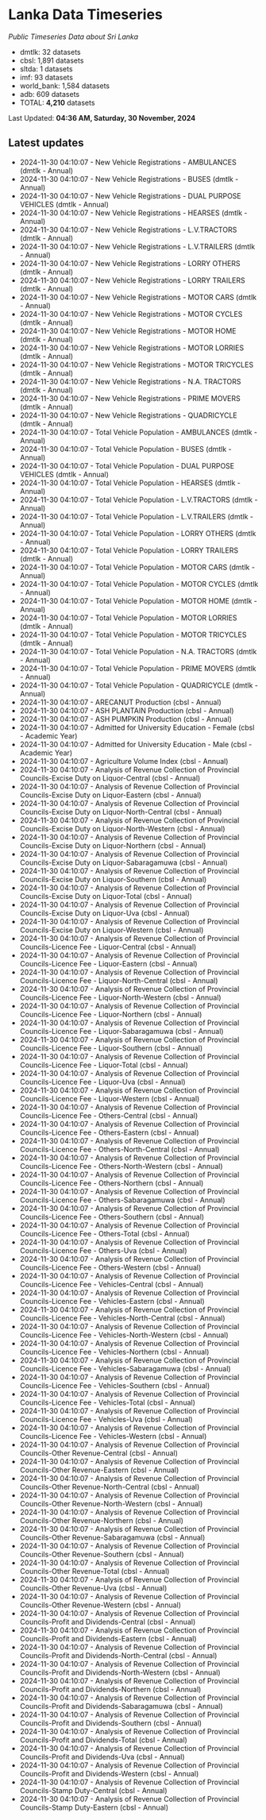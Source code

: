 # Lanka Data Timeseries
*Public Timeseries Data about Sri Lanka*

* dmtlk: 32 datasets
* cbsl: 1,891 datasets
* sltda: 1 datasets
* imf: 93 datasets
* world_bank: 1,584 datasets
* adb: 609 datasets
* TOTAL: **4,210** datasets

Last Updated: **04:36 AM, Saturday, 30 November, 2024**

## Latest updates

* 2024-11-30 04:10:07 - New Vehicle Registrations - AMBULANCES (dmtlk - Annual)
* 2024-11-30 04:10:07 - New Vehicle Registrations - BUSES (dmtlk - Annual)
* 2024-11-30 04:10:07 - New Vehicle Registrations - DUAL PURPOSE VEHICLES (dmtlk - Annual)
* 2024-11-30 04:10:07 - New Vehicle Registrations - HEARSES (dmtlk - Annual)
* 2024-11-30 04:10:07 - New Vehicle Registrations - L.V.TRACTORS (dmtlk - Annual)
* 2024-11-30 04:10:07 - New Vehicle Registrations - L.V.TRAILERS (dmtlk - Annual)
* 2024-11-30 04:10:07 - New Vehicle Registrations - LORRY OTHERS (dmtlk - Annual)
* 2024-11-30 04:10:07 - New Vehicle Registrations - LORRY TRAILERS (dmtlk - Annual)
* 2024-11-30 04:10:07 - New Vehicle Registrations - MOTOR CARS (dmtlk - Annual)
* 2024-11-30 04:10:07 - New Vehicle Registrations - MOTOR CYCLES (dmtlk - Annual)
* 2024-11-30 04:10:07 - New Vehicle Registrations - MOTOR HOME (dmtlk - Annual)
* 2024-11-30 04:10:07 - New Vehicle Registrations - MOTOR LORRIES (dmtlk - Annual)
* 2024-11-30 04:10:07 - New Vehicle Registrations - MOTOR TRICYCLES (dmtlk - Annual)
* 2024-11-30 04:10:07 - New Vehicle Registrations - N.A. TRACTORS (dmtlk - Annual)
* 2024-11-30 04:10:07 - New Vehicle Registrations - PRIME MOVERS (dmtlk - Annual)
* 2024-11-30 04:10:07 - New Vehicle Registrations - QUADRICYCLE (dmtlk - Annual)
* 2024-11-30 04:10:07 - Total Vehicle Population - AMBULANCES (dmtlk - Annual)
* 2024-11-30 04:10:07 - Total Vehicle Population - BUSES (dmtlk - Annual)
* 2024-11-30 04:10:07 - Total Vehicle Population - DUAL PURPOSE VEHICLES (dmtlk - Annual)
* 2024-11-30 04:10:07 - Total Vehicle Population - HEARSES (dmtlk - Annual)
* 2024-11-30 04:10:07 - Total Vehicle Population - L.V.TRACTORS (dmtlk - Annual)
* 2024-11-30 04:10:07 - Total Vehicle Population - L.V.TRAILERS (dmtlk - Annual)
* 2024-11-30 04:10:07 - Total Vehicle Population - LORRY OTHERS (dmtlk - Annual)
* 2024-11-30 04:10:07 - Total Vehicle Population - LORRY TRAILERS (dmtlk - Annual)
* 2024-11-30 04:10:07 - Total Vehicle Population - MOTOR CARS (dmtlk - Annual)
* 2024-11-30 04:10:07 - Total Vehicle Population - MOTOR CYCLES (dmtlk - Annual)
* 2024-11-30 04:10:07 - Total Vehicle Population - MOTOR HOME (dmtlk - Annual)
* 2024-11-30 04:10:07 - Total Vehicle Population - MOTOR LORRIES (dmtlk - Annual)
* 2024-11-30 04:10:07 - Total Vehicle Population - MOTOR TRICYCLES (dmtlk - Annual)
* 2024-11-30 04:10:07 - Total Vehicle Population - N.A. TRACTORS (dmtlk - Annual)
* 2024-11-30 04:10:07 - Total Vehicle Population - PRIME MOVERS (dmtlk - Annual)
* 2024-11-30 04:10:07 - Total Vehicle Population - QUADRICYCLE (dmtlk - Annual)
* 2024-11-30 04:10:07 - ARECANUT Production (cbsl - Annual)
* 2024-11-30 04:10:07 - ASH PLANTAIN Production (cbsl - Annual)
* 2024-11-30 04:10:07 - ASH PUMPKIN Production (cbsl - Annual)
* 2024-11-30 04:10:07 - Admitted for University Education - Female (cbsl - Academic Year)
* 2024-11-30 04:10:07 - Admitted for University Education - Male (cbsl - Academic Year)
* 2024-11-30 04:10:07 - Agriculture Volume Index (cbsl - Annual)
* 2024-11-30 04:10:07 - Analysis of Revenue Collection of Provincial Councils-Excise Duty on Liquor-Central (cbsl - Annual)
* 2024-11-30 04:10:07 - Analysis of Revenue Collection of Provincial Councils-Excise Duty on Liquor-Eastern (cbsl - Annual)
* 2024-11-30 04:10:07 - Analysis of Revenue Collection of Provincial Councils-Excise Duty on Liquor-North-Central (cbsl - Annual)
* 2024-11-30 04:10:07 - Analysis of Revenue Collection of Provincial Councils-Excise Duty on Liquor-North-Western (cbsl - Annual)
* 2024-11-30 04:10:07 - Analysis of Revenue Collection of Provincial Councils-Excise Duty on Liquor-Northern (cbsl - Annual)
* 2024-11-30 04:10:07 - Analysis of Revenue Collection of Provincial Councils-Excise Duty on Liquor-Sabaragamuwa (cbsl - Annual)
* 2024-11-30 04:10:07 - Analysis of Revenue Collection of Provincial Councils-Excise Duty on Liquor-Southern (cbsl - Annual)
* 2024-11-30 04:10:07 - Analysis of Revenue Collection of Provincial Councils-Excise Duty on Liquor-Total (cbsl - Annual)
* 2024-11-30 04:10:07 - Analysis of Revenue Collection of Provincial Councils-Excise Duty on Liquor-Uva (cbsl - Annual)
* 2024-11-30 04:10:07 - Analysis of Revenue Collection of Provincial Councils-Excise Duty on Liquor-Western (cbsl - Annual)
* 2024-11-30 04:10:07 - Analysis of Revenue Collection of Provincial Councils-Licence Fee - Liquor-Central (cbsl - Annual)
* 2024-11-30 04:10:07 - Analysis of Revenue Collection of Provincial Councils-Licence Fee - Liquor-Eastern (cbsl - Annual)
* 2024-11-30 04:10:07 - Analysis of Revenue Collection of Provincial Councils-Licence Fee - Liquor-North-Central (cbsl - Annual)
* 2024-11-30 04:10:07 - Analysis of Revenue Collection of Provincial Councils-Licence Fee - Liquor-North-Western (cbsl - Annual)
* 2024-11-30 04:10:07 - Analysis of Revenue Collection of Provincial Councils-Licence Fee - Liquor-Northern (cbsl - Annual)
* 2024-11-30 04:10:07 - Analysis of Revenue Collection of Provincial Councils-Licence Fee - Liquor-Sabaragamuwa (cbsl - Annual)
* 2024-11-30 04:10:07 - Analysis of Revenue Collection of Provincial Councils-Licence Fee - Liquor-Southern (cbsl - Annual)
* 2024-11-30 04:10:07 - Analysis of Revenue Collection of Provincial Councils-Licence Fee - Liquor-Total (cbsl - Annual)
* 2024-11-30 04:10:07 - Analysis of Revenue Collection of Provincial Councils-Licence Fee - Liquor-Uva (cbsl - Annual)
* 2024-11-30 04:10:07 - Analysis of Revenue Collection of Provincial Councils-Licence Fee - Liquor-Western (cbsl - Annual)
* 2024-11-30 04:10:07 - Analysis of Revenue Collection of Provincial Councils-Licence Fee - Others-Central (cbsl - Annual)
* 2024-11-30 04:10:07 - Analysis of Revenue Collection of Provincial Councils-Licence Fee - Others-Eastern (cbsl - Annual)
* 2024-11-30 04:10:07 - Analysis of Revenue Collection of Provincial Councils-Licence Fee - Others-North-Central (cbsl - Annual)
* 2024-11-30 04:10:07 - Analysis of Revenue Collection of Provincial Councils-Licence Fee - Others-North-Western (cbsl - Annual)
* 2024-11-30 04:10:07 - Analysis of Revenue Collection of Provincial Councils-Licence Fee - Others-Northern (cbsl - Annual)
* 2024-11-30 04:10:07 - Analysis of Revenue Collection of Provincial Councils-Licence Fee - Others-Sabaragamuwa (cbsl - Annual)
* 2024-11-30 04:10:07 - Analysis of Revenue Collection of Provincial Councils-Licence Fee - Others-Southern (cbsl - Annual)
* 2024-11-30 04:10:07 - Analysis of Revenue Collection of Provincial Councils-Licence Fee - Others-Total (cbsl - Annual)
* 2024-11-30 04:10:07 - Analysis of Revenue Collection of Provincial Councils-Licence Fee - Others-Uva (cbsl - Annual)
* 2024-11-30 04:10:07 - Analysis of Revenue Collection of Provincial Councils-Licence Fee - Others-Western (cbsl - Annual)
* 2024-11-30 04:10:07 - Analysis of Revenue Collection of Provincial Councils-Licence Fee - Vehicles-Central (cbsl - Annual)
* 2024-11-30 04:10:07 - Analysis of Revenue Collection of Provincial Councils-Licence Fee - Vehicles-Eastern (cbsl - Annual)
* 2024-11-30 04:10:07 - Analysis of Revenue Collection of Provincial Councils-Licence Fee - Vehicles-North-Central (cbsl - Annual)
* 2024-11-30 04:10:07 - Analysis of Revenue Collection of Provincial Councils-Licence Fee - Vehicles-North-Western (cbsl - Annual)
* 2024-11-30 04:10:07 - Analysis of Revenue Collection of Provincial Councils-Licence Fee - Vehicles-Northern (cbsl - Annual)
* 2024-11-30 04:10:07 - Analysis of Revenue Collection of Provincial Councils-Licence Fee - Vehicles-Sabaragamuwa (cbsl - Annual)
* 2024-11-30 04:10:07 - Analysis of Revenue Collection of Provincial Councils-Licence Fee - Vehicles-Southern (cbsl - Annual)
* 2024-11-30 04:10:07 - Analysis of Revenue Collection of Provincial Councils-Licence Fee - Vehicles-Total (cbsl - Annual)
* 2024-11-30 04:10:07 - Analysis of Revenue Collection of Provincial Councils-Licence Fee - Vehicles-Uva (cbsl - Annual)
* 2024-11-30 04:10:07 - Analysis of Revenue Collection of Provincial Councils-Licence Fee - Vehicles-Western (cbsl - Annual)
* 2024-11-30 04:10:07 - Analysis of Revenue Collection of Provincial Councils-Other Revenue-Central (cbsl - Annual)
* 2024-11-30 04:10:07 - Analysis of Revenue Collection of Provincial Councils-Other Revenue-Eastern (cbsl - Annual)
* 2024-11-30 04:10:07 - Analysis of Revenue Collection of Provincial Councils-Other Revenue-North-Central (cbsl - Annual)
* 2024-11-30 04:10:07 - Analysis of Revenue Collection of Provincial Councils-Other Revenue-North-Western (cbsl - Annual)
* 2024-11-30 04:10:07 - Analysis of Revenue Collection of Provincial Councils-Other Revenue-Northern (cbsl - Annual)
* 2024-11-30 04:10:07 - Analysis of Revenue Collection of Provincial Councils-Other Revenue-Sabaragamuwa (cbsl - Annual)
* 2024-11-30 04:10:07 - Analysis of Revenue Collection of Provincial Councils-Other Revenue-Southern (cbsl - Annual)
* 2024-11-30 04:10:07 - Analysis of Revenue Collection of Provincial Councils-Other Revenue-Total (cbsl - Annual)
* 2024-11-30 04:10:07 - Analysis of Revenue Collection of Provincial Councils-Other Revenue-Uva (cbsl - Annual)
* 2024-11-30 04:10:07 - Analysis of Revenue Collection of Provincial Councils-Other Revenue-Western (cbsl - Annual)
* 2024-11-30 04:10:07 - Analysis of Revenue Collection of Provincial Councils-Profit and Dividends-Central (cbsl - Annual)
* 2024-11-30 04:10:07 - Analysis of Revenue Collection of Provincial Councils-Profit and Dividends-Eastern (cbsl - Annual)
* 2024-11-30 04:10:07 - Analysis of Revenue Collection of Provincial Councils-Profit and Dividends-North-Central (cbsl - Annual)
* 2024-11-30 04:10:07 - Analysis of Revenue Collection of Provincial Councils-Profit and Dividends-North-Western (cbsl - Annual)
* 2024-11-30 04:10:07 - Analysis of Revenue Collection of Provincial Councils-Profit and Dividends-Northern (cbsl - Annual)
* 2024-11-30 04:10:07 - Analysis of Revenue Collection of Provincial Councils-Profit and Dividends-Sabaragamuwa (cbsl - Annual)
* 2024-11-30 04:10:07 - Analysis of Revenue Collection of Provincial Councils-Profit and Dividends-Southern (cbsl - Annual)
* 2024-11-30 04:10:07 - Analysis of Revenue Collection of Provincial Councils-Profit and Dividends-Total (cbsl - Annual)
* 2024-11-30 04:10:07 - Analysis of Revenue Collection of Provincial Councils-Profit and Dividends-Uva (cbsl - Annual)
* 2024-11-30 04:10:07 - Analysis of Revenue Collection of Provincial Councils-Profit and Dividends-Western (cbsl - Annual)
* 2024-11-30 04:10:07 - Analysis of Revenue Collection of Provincial Councils-Stamp Duty-Central (cbsl - Annual)
* 2024-11-30 04:10:07 - Analysis of Revenue Collection of Provincial Councils-Stamp Duty-Eastern (cbsl - Annual)